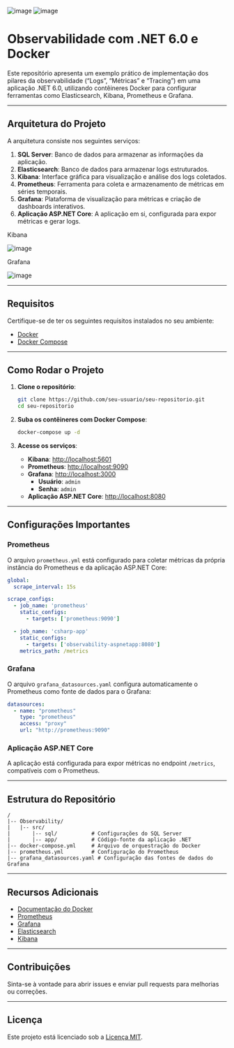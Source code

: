 ![image](https://github.com/user-attachments/assets/c19bc4ac-da7a-48c1-b7ed-f2305678918a)
![image](https://github.com/user-attachments/assets/341c7a97-93e3-4718-bde4-7fbfef01fad1)


# Observabilidade com .NET 6.0 e Docker

Este repositório apresenta um exemplo prático de implementação dos pilares da observabilidade (“Logs”, “Métricas” e “Tracing”) em uma aplicação .NET 6.0, utilizando contêineres Docker para configurar ferramentas como Elasticsearch, Kibana, Prometheus e Grafana.

---

## Arquitetura do Projeto

A arquitetura consiste nos seguintes serviços:

1. **SQL Server**: Banco de dados para armazenar as informações da aplicação.
2. **Elasticsearch**: Banco de dados para armazenar logs estruturados.
3. **Kibana**: Interface gráfica para visualização e análise dos logs coletados.
4. **Prometheus**: Ferramenta para coleta e armazenamento de métricas em séries temporais.
5. **Grafana**: Plataforma de visualização para métricas e criação de dashboards interativos.
6. **Aplicação ASP.NET Core**: A aplicação em si, configurada para expor métricas e gerar logs.

Kibana

![image](https://github.com/user-attachments/assets/93f8227c-3990-4ae1-b63a-6ea6f0b82991)



Grafana

![image](https://github.com/user-attachments/assets/774bf224-93fb-4bcc-8328-79d03b23d3bb)


---

## Requisitos

Certifique-se de ter os seguintes requisitos instalados no seu ambiente:

- [Docker](https://www.docker.com/get-started)
- [Docker Compose](https://docs.docker.com/compose/)

---

## Como Rodar o Projeto

1. **Clone o repositório**:

   ```bash
   git clone https://github.com/seu-usuario/seu-repositorio.git
   cd seu-repositorio
   ```

2. **Suba os contêineres com Docker Compose**:

   ```bash
   docker-compose up -d
   ```

3. **Acesse os serviços**:

   - **Kibana**: [http://localhost:5601](http://localhost:5601)
   - **Prometheus**: [http://localhost:9090](http://localhost:9090)
   - **Grafana**: [http://localhost:3000](http://localhost:3000)
     - **Usuário**: `admin`
     - **Senha**: `admin`
   - **Aplicação ASP.NET Core**: [http://localhost:8080](http://localhost:8080)

---

## Configurações Importantes

### **Prometheus**

O arquivo `prometheus.yml` está configurado para coletar métricas da própria instância do Prometheus e da aplicação ASP.NET Core:

```yaml
global:
  scrape_interval: 15s

scrape_configs:
  - job_name: 'prometheus'
    static_configs:
      - targets: ['prometheus:9090']

  - job_name: 'csharp-app'
    static_configs:
      - targets: ['observability-aspnetapp:8080']
    metrics_path: /metrics
```

### **Grafana**

O arquivo `grafana_datasources.yaml` configura automaticamente o Prometheus como fonte de dados para o Grafana:

```yaml
datasources:
  - name: "prometheus"
    type: "prometheus"
    access: "proxy"
    url: "http://prometheus:9090"
```

### **Aplicação ASP.NET Core**

A aplicação está configurada para expor métricas no endpoint `/metrics`, compatíveis com o Prometheus.

---

## Estrutura do Repositório

```
/
|-- Observability/
|   |-- src/
|       |-- sql/           # Configurações do SQL Server
|       |-- app/           # Código-fonte da aplicação .NET
|-- docker-compose.yml     # Arquivo de orquestração do Docker
|-- prometheus.yml         # Configuração do Prometheus
|-- grafana_datasources.yaml # Configuração das fontes de dados do Grafana
```

---

## Recursos Adicionais

- [Documentação do Docker](https://docs.docker.com/)
- [Prometheus](https://prometheus.io/docs/introduction/overview/)
- [Grafana](https://grafana.com/docs/)
- [Elasticsearch](https://www.elastic.co/guide/en/elasticsearch/reference/current/index.html)
- [Kibana](https://www.elastic.co/guide/en/kibana/current/index.html)

---

## Contribuições

Sinta-se à vontade para abrir issues e enviar pull requests para melhorias ou correções.

---

## Licença

Este projeto está licenciado sob a [Licença MIT](LICENSE).

